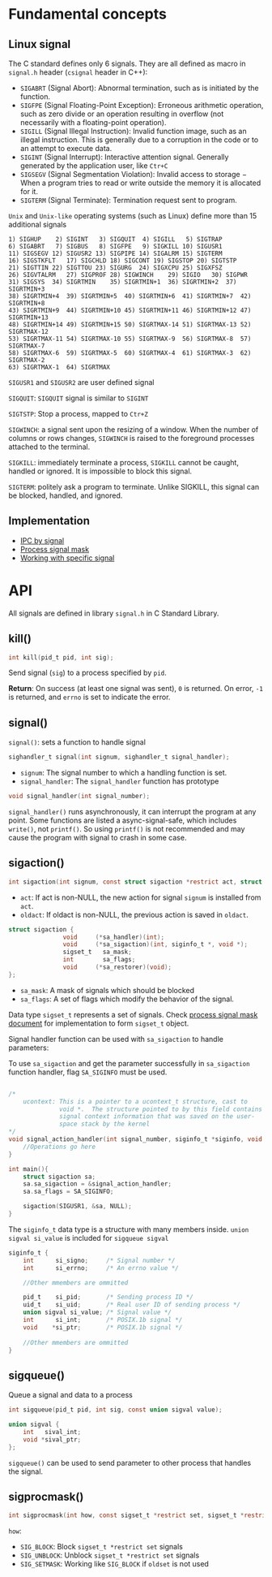 # Fundamental concepts

## Linux signal

The C standard defines only 6 signals. They are all defined as macro in ``signal.h`` header (``csignal`` header in C++):

* ``SIGABRT`` (Signal Abort): Abnormal termination, such as is initiated by the function.
* ``SIGFPE`` (Signal Floating-Point Exception): Erroneous arithmetic operation, such as zero divide or an operation resulting in overflow (not necessarily with a floating-point operation).
* ``SIGILL`` (Signal Illegal Instruction): Invalid function image, such as an illegal instruction. This is generally due to a corruption in the code or to an attempt to execute data.
* ``SIGINT`` (Signal Interrupt): Interactive attention signal. Generally generated by the application user, like ``Ctr+C``
* ``SIGSEGV`` (Signal Segmentation Violation): Invalid access to storage − When a program tries to read or write outside the memory it is allocated for it.
* ``SIGTERM`` (Signal Terminate): Termination request sent to program.

``Unix`` and ``Unix-like`` operating systems (such as Linux) define more than 15 additional signals

```
1) SIGHUP	 2) SIGINT	 3) SIGQUIT	 4) SIGILL	 5) SIGTRAP
6) SIGABRT	 7) SIGBUS	 8) SIGFPE	 9) SIGKILL	10) SIGUSR1
11) SIGSEGV	12) SIGUSR2	13) SIGPIPE	14) SIGALRM	15) SIGTERM
16) SIGSTKFLT	17) SIGCHLD	18) SIGCONT	19) SIGSTOP	20) SIGTSTP
21) SIGTTIN	22) SIGTTOU	23) SIGURG	24) SIGXCPU	25) SIGXFSZ
26) SIGVTALRM	27) SIGPROF	28) SIGWINCH	29) SIGIO	30) SIGPWR
31) SIGSYS	34) SIGRTMIN	35) SIGRTMIN+1	36) SIGRTMIN+2	37) SIGRTMIN+3
38) SIGRTMIN+4	39) SIGRTMIN+5	40) SIGRTMIN+6	41) SIGRTMIN+7	42) SIGRTMIN+8
43) SIGRTMIN+9	44) SIGRTMIN+10	45) SIGRTMIN+11	46) SIGRTMIN+12	47) SIGRTMIN+13
48) SIGRTMIN+14	49) SIGRTMIN+15	50) SIGRTMAX-14	51) SIGRTMAX-13	52) SIGRTMAX-12
53) SIGRTMAX-11	54) SIGRTMAX-10	55) SIGRTMAX-9	56) SIGRTMAX-8	57) SIGRTMAX-7
58) SIGRTMAX-6	59) SIGRTMAX-5	60) SIGRTMAX-4	61) SIGRTMAX-3	62) SIGRTMAX-2
63) SIGRTMAX-1	64) SIGRTMAX	
```

``SIGUSR1`` and ``SIGUSR2`` are user defined signal

``SIGQUIT``: ``SIGQUIT`` signal is similar to ``SIGINT``

``SIGTSTP``: Stop a process, mapped to ``Ctr+Z``

``SIGWINCH``: a signal sent upon the resizing of a window. When the number of columns or rows changes, ``SIGWINCH`` is raised to the foreground processes attached to the terminal.

``SIGKILL``: immediately terminate a process, ``SIGKILL`` cannot be caught, handled or ignored. It is impossible to block this signal.

``SIGTERM``: politely ask a program to terminate. Unlike SIGKILL, this signal can be blocked, handled, and ignored.

## Implementation

* [IPC by signal](IPC%20by%20signal.md)
* [Process signal mask](Process%20signal%20mask.md)
* [Working with specific signal](Working%20with%20specific%20signal.md)

# API

All signals are defined in library ``signal.h`` in C Standard Library.

## kill()

```c
int kill(pid_t pid, int sig);
```
Send signal (``sig``) to a process specified by ``pid``.

**Return**: On success (at least one signal was sent), ``0`` is returned.  On error, ``-1`` is returned, and ``errno`` is set to indicate the error.

## signal()

``signal()``: sets a function to handle signal

```c
sighandler_t signal(int signum, sighandler_t signal_handler);
```

* ``signum``: The signal number to which a handling function is set.
* ``signal_handler``: The ``signal_handler`` function has prototype

```c
void signal_handler(int signal_number);
```

``signal_handler()`` runs asynchronously, it can interrupt the program at any point. Some functions are listed a async-signal-safe, which includes ``write()``, not ``printf()``. So using ``printf()`` is not recommended and may cause the program with signal to crash in some case.

## sigaction()

```c
int sigaction(int signum, const struct sigaction *restrict act, struct sigaction *restrict oldact);
```

* ``act``: If act is non-NULL, the new action for signal ``signum`` is installed from ``act``.
* ``oldact``: If oldact is non-NULL, the previous action is saved in ``oldact``.

```c
struct sigaction {
               void     (*sa_handler)(int);
               void     (*sa_sigaction)(int, siginfo_t *, void *);
               sigset_t   sa_mask;
               int        sa_flags;
               void     (*sa_restorer)(void);
};
```

* ``sa_mask``: A mask of signals which should be blocked
* ``sa_flags``: A set of flags which modify the behavior of the signal.

Data type ``sigset_t`` represents a set of signals. Check [process signal mask document](Process%20signal%20mask.md) for implementation to form ``sigset_t`` object.

Signal handler function can be used with ``sa_sigaction`` to handle parameters:

To use ``sa_sigaction`` and get the parameter successfully in ``sa_sigaction`` function handler, flag ``SA_SIGINFO`` must be used.

```c

/*
    ucontext: This is a pointer to a ucontext_t structure, cast to
              void *.  The structure pointed to by this field contains
              signal context information that was saved on the user-
              space stack by the kernel
*/
void signal_action_handler(int signal_number, siginfo_t *siginfo, void *ucontext){
	//Operations go here
}

int main(){
	struct sigaction sa;
    sa.sa_sigaction = &signal_action_handler;
    sa.sa_flags = SA_SIGINFO;

    sigaction(SIGUSR1, &sa, NULL);
}
```

The ``siginfo_t`` data type is a structure with many members inside. ``union sigval si_value`` is included for ``sigqueue sigval``

```c
siginfo_t {
	int      si_signo;     /* Signal number */
	int      si_errno;     /* An errno value */

	//Other mmembers are ommitted

	pid_t    si_pid;       /* Sending process ID */
	uid_t    si_uid;       /* Real user ID of sending process */
	union sigval si_value; /* Signal value */
	int      si_int;       /* POSIX.1b signal */
	void    *si_ptr;       /* POSIX.1b signal */
	
	//Other mmembers are ommitted
}
```

## sigqueue()

Queue a signal and data to a process

```c
int sigqueue(pid_t pid, int sig, const union sigval value);
```

```c
union sigval {
	int   sival_int;
	void *sival_ptr;
};
```

``sigqueue()`` can be used to send parameter to other process that handles the signal.

## sigprocmask()

```c
int sigprocmask(int how, const sigset_t *restrict set, sigset_t *restrict oldset);
```

``how``:

* ``SIG_BLOCK``: Block ``sigset_t *restrict set`` signals
* ``SIG_UNBLOCK``: Unblock ``sigset_t *restrict set`` signals
* ``SIG_SETMASK``: Working like ``SIG_BLOCK`` if ``oldset`` is not used
